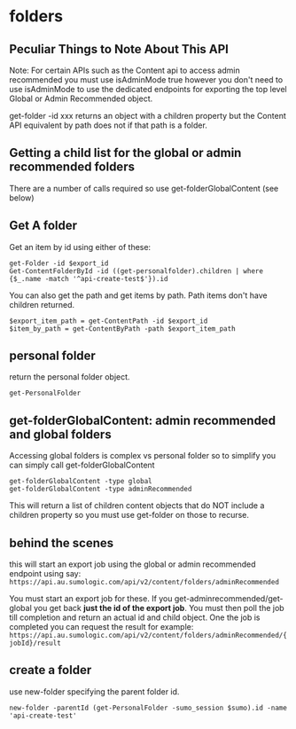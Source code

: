 # folders

## Peculiar Things to Note About This API
Note: For certain APIs such as the Content api to access admin recommended you must use isAdminMode true however you don't need to use isAdminMode to use the dedicated endpoints for exporting the top level Global or Admin Recommended object.

get-folder -id xxx returns an object with a children property but the Content API equivalent by path does not if that path is a folder.

## Getting a child list for the global or admin recommended folders
There are a number of calls required so use get-folderGlobalContent  (see below)

## Get A folder
Get an item by id using either of these:
```
get-Folder -id $export_id  
Get-ContentFolderById -id ((get-personalfolder).children | where {$_.name -match '^api-create-test$'}).id
```

You can also get the path and get items by path. Path items don't have children returned.
```
$export_item_path = get-ContentPath -id $export_id
$item_by_path = get-ContentByPath -path $export_item_path
```

## personal folder
return the personal folder object.

```
get-PersonalFolder  
```

## get-folderGlobalContent: admin recommended and global folders
Accessing global folders is complex vs personal folder so to simplify you can simply call get-folderGlobalContent

```
get-folderGlobalContent -type global
get-folderGlobalContent -type adminRecommended
``` 

This will return a list of children content objects that do NOT include a children property so you must use get-folder on those to recurse.

## behind the scenes
this will start an export job using the global or admin recommended endpoint using say: ```https://api.au.sumologic.com/api/v2/content/folders/adminRecommended```

You must start an export job for these. If you get-adminrecommended/get-global you get back **just the id of the export job**.
You must then poll the job till completion and return an actual id and child object.
One the job is completed you can request the result for example: ```https://api.au.sumologic.com/api/v2/content/folders/adminRecommended/{jobId}/result ```



## create a folder
use new-folder specifying the parent folder id.

```
new-folder -parentId (get-PersonalFolder -sumo_session $sumo).id -name 'api-create-test'
```